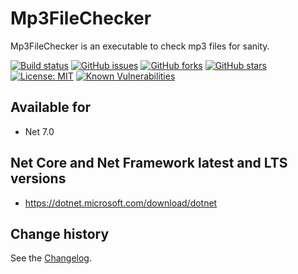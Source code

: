 Mp3FileChecker
====================================

Mp3FileChecker is an executable to check mp3 files for sanity.

[![Build status](https://ci.appveyor.com/api/projects/status/x4asicps61h426nj?svg=true)](https://ci.appveyor.com/project/SeppPenner/mp3filechecker)
[![GitHub issues](https://img.shields.io/github/issues/SeppPenner/Mp3FileChecker.svg)](https://github.com/SeppPenner/Mp3FileChecker/issues)
[![GitHub forks](https://img.shields.io/github/forks/SeppPenner/Mp3FileChecker.svg)](https://github.com/SeppPenner/Mp3FileChecker/network)
[![GitHub stars](https://img.shields.io/github/stars/SeppPenner/Mp3FileChecker.svg)](https://github.com/SeppPenner/Mp3FileChecker/stargazers)
[![License: MIT](https://img.shields.io/badge/License-MIT-blue.svg)](https://raw.githubusercontent.com/SeppPenner/Mp3FileChecker/master/License.txt)
[![Known Vulnerabilities](https://snyk.io/test/github/SeppPenner/Mp3FileChecker/badge.svg)](https://snyk.io/test/github/SeppPenner/Mp3FileChecker)

## Available for
* Net 7.0

## Net Core and Net Framework latest and LTS versions
* https://dotnet.microsoft.com/download/dotnet

Change history
--------------

See the [Changelog](https://github.com/SeppPenner/Mp3FileChecker/blob/master/Changelog.md).